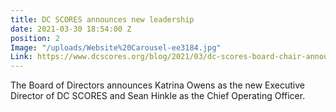 ```yaml
---
title: DC SCORES announces new leadership
date: 2021-03-30 18:54:00 Z
position: 2
Image: "/uploads/Website%20Carousel-ee3184.jpg"
Link: https://www.dcscores.org/blog/2021/03/dc-scores-board-chair-announces-new-executive-director-and-chief-operating-officer
---
```


The Board of Directors announces Katrina Owens as the new Executive Director of DC SCORES and Sean Hinkle as the Chief Operating Officer.